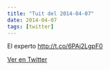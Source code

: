 ```yaml
---
title: "Tuit del 2014-04-07"
date: 2014-04-07
tags: [twitter]
---
```


El experto http://t.co/6PAj2LgpF0



[Ver en Twitter](https://twitter.com/i/web/status/453161335074066432)
